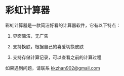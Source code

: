 # 彩虹计算器

彩虹计算器是一款简洁好看的计算器软件，它有以下特点：

1. 界面简洁，无广告

2. 支持换肤，根据自己的喜爱切换皮肤

3. 支持存储计算记录，可以查看之前的计算过程

如果遇到问题，请联系 kkzhan902@gmail.com
